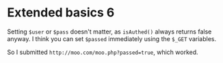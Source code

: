 # Extended basics 6

Setting `$user` or `$pass` doesn't matter, as `isAuthed()` always returns false anyway. I think you can set `$passed` immediately using the `$_GET` variables.

So I submitted `http://moo.com/moo.php?passed=true`, which worked.